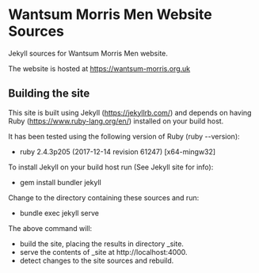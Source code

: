 # Wantsum Morris Men Website Sources

Jekyll sources for Wantsum Morris Men website.

The website is hosted at https://wantsum-morris.org.uk

## Building the site
This site is built using Jekyll (https://jekyllrb.com/) and depends on 
having Ruby (https://www.ruby-lang.org/en/) installed on your build host.

It has been tested using the following version of Ruby (ruby --version):
- ruby 2.4.3p205 (2017-12-14 revision 61247) [x64-mingw32]

To install Jekyll on your build host run (See Jekyll site for info):
- gem install bundler jekyll

Change to the directory containing these sources and run:
- bundle exec jekyll serve

The above command will:
- build the site, placing the results in directory _site.
- serve the contents of _site at http://localhost:4000.
- detect changes to the site sources and rebuild.
